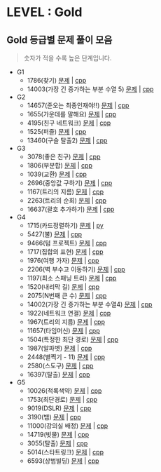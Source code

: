 # LEVEL : Gold

## Gold 등급별 문제 풀이 모음

> 숫자가 적을 수록 높은 단계입니다.

- G1
  - 1786(찾기) [문제](https://www.acmicpc.net/problem/1786) | [cpp](https://github.com/ss-won/For-Coding-Test/tree/master/Baekjoon/Gold/code/1786.cpp)
  - 14003(가장 긴 증가하는 부분 수열 5) [문제](https://www.acmicpc.net/problem/14003) | [cpp](https://github.com/ss-won/For-Coding-Test/tree/master/Baekjoon/Gold/code/14003.cpp)
- G2
  - 14657(준오는 최종인재야!!) [문제](https://www.acmicpc.net/problem/14657) | [cpp](https://github.com/ss-won/For-Coding-Test/tree/master/Baekjoon/Gold/code/14657.cpp)
  - 1655(가운데를 말해요) [문제](https://www.acmicpc.net/problem/1655) | [cpp](https://github.com/ss-won/For-Coding-Test/tree/master/Baekjoon/Gold/code/1655.cpp)
  - 4195(친구 네트워크) [문제](https://www.acmicpc.net/problem/4195) | [cpp](https://github.com/ss-won/For-Coding-Test/tree/master/Baekjoon/Gold/code/4195.cpp)
  - 1525(퍼즐) [문제](https://www.acmicpc.net/problem/1525) | [cpp](https://github.com/ss-won/For-Coding-Test/tree/master/Baekjoon/Gold/code/1525.cpp)
  - 13460(구슬 탈출2) [문제](https://www.acmicpc.net/problem/13460) | [cpp](https://github.com/ss-won/For-Coding-Test/tree/master/Baekjoon/Gold/code/13460.cpp)
- G3
  - 3078(좋은 친구) [문제](https://www.acmicpc.net/problem/3078) | [cpp](https://github.com/ss-won/For-Coding-Test/tree/master/Baekjoon/Gold/code/3078.cpp)
  - 1806(부분합) [문제](https://www.acmicpc.net/problem/1806) | [cpp](https://github.com/ss-won/For-Coding-Test/tree/master/Baekjoon/Gold/code/1806.cpp)
  - 1039(교환) [문제](https://www.acmicpc.net/problem/1039) | [cpp](https://github.com/ss-won/For-Coding-Test/tree/master/Baekjoon/Gold/code/1039.cpp)
  - 2696(중앙값 구하기) [문제](https://www.acmicpc.net/problem/2696) | [cpp](https://github.com/ss-won/For-Coding-Test/tree/master/Baekjoon/Gold/code/2696.cpp)
  - 1167(트리의 지름) [문제](https://www.acmicpc.net/problem/1167) | [cpp](https://github.com/ss-won/For-Coding-Test/tree/master/Baekjoon/Gold/code/1167.cpp)
  - 2263(트리의 순회) [문제](https://www.acmicpc.net/problem/2263) | [cpp](https://github.com/ss-won/For-Coding-Test/tree/master/Baekjoon/Gold/code/2263.cpp)
  - 16637(괄호 추가하기) [문제](https://www.acmicpc.net/problem/16637) | [cpp](https://github.com/ss-won/For-Coding-Test/tree/master/Baekjoon/Gold/code/16637.cpp)
- G4
  - 1715(카드정렬하기) [문제](https://www.acmicpc.net/problem/1715) | [py](https://github.com/ss-won/For-Coding-Test/tree/master/Baekjoon/Gold/code/1715.py)
  - 5427(불) [문제](https://www.acmicpc.net/problem/5427) | [cpp](https://github.com/ss-won/For-Coding-Test/tree/master/Baekjoon/Gold/code/5427.cpp)
  - 9466(텀 프로젝트) [문제](https://www.acmicpc.net/problem/9466) | [cpp](https://github.com/ss-won/For-Coding-Test/tree/master/Baekjoon/Gold/code/9466.cpp)
  - 1717(집합의 표현) [문제](https://www.acmicpc.net/problem/1717) | [cpp](https://github.com/ss-won/For-Coding-Test/tree/master/Baekjoon/Gold/code/1717.cpp)
  - 1976(여행 가자) [문제](https://www.acmicpc.net/problem/1976) | [cpp](https://github.com/ss-won/For-Coding-Test/tree/master/Baekjoon/Gold/code/1976.cpp)
  - 2206(벽 부수고 이동하기) [문제](https://www.acmicpc.net/problem/2206) | [cpp](https://github.com/ss-won/For-Coding-Test/tree/master/Baekjoon/Gold/code/2206.cpp)
  - 1197(최소 스패닝 트리) [문제](https://www.acmicpc.net/problem/1197) | [cpp](https://github.com/ss-won/For-Coding-Test/tree/master/Baekjoon/Gold/code/1197.cpp)
  - 1520(내리막 길) [문제](https://www.acmicpc.net/problem/1520) | [cpp](https://github.com/ss-won/For-Coding-Test/tree/master/Baekjoon/Gold/code/1520.cpp)
  - 2075(N번째 큰 수) [문제](https://www.acmicpc.net/problem/2075) | [cpp](https://github.com/ss-won/For-Coding-Test/tree/master/Baekjoon/Gold/code/2075.cpp)
  - 14002(가장 긴 증가하는 부분 수열4) [문제](https://www.acmicpc.net/problem/14002) | [cpp](https://github.com/ss-won/For-Coding-Test/tree/master/Baekjoon/Gold/code/14002.cpp)
  - 1922(네트워크 연결) [문제](https://www.acmicpc.net/problem/1922) | [cpp](https://github.com/ss-won/For-Coding-Test/tree/master/Baekjoon/Gold/code/1922.cpp)
  - 1967(트리의 지름) [문제](https://www.acmicpc.net/problem/1967) | [cpp](https://github.com/ss-won/For-Coding-Test/tree/master/Baekjoon/Gold/code/1967.cpp)
  - 11657(타임머신) [문제](https://www.acmicpc.net/problem/11657) | [cpp](https://github.com/ss-won/For-Coding-Test/tree/master/Baekjoon/Gold/code/11657.cpp)
  - 1504(특정한 최단 경로) [문제](https://www.acmicpc.net/problem/1504) | [cpp](https://github.com/ss-won/For-Coding-Test/tree/master/Baekjoon/Gold/code/1504.cpp)
  - 1987(알파벳) [문제](https://www.acmicpc.net/problem/1987) | [cpp](https://github.com/ss-won/For-Coding-Test/tree/master/Baekjoon/Gold/code/1987.cpp)
  - 2448(별찍기 - 11) [문제](https://www.acmicpc.net/problem/2448) | [cpp](https://github.com/ss-won/For-Coding-Test/tree/master/Baekjoon/Gold/code/2448.cpp)
  - 2580(스도구) [문제](https://www.acmicpc.net/problem/2580) | [cpp](https://github.com/ss-won/For-Coding-Test/tree/master/Baekjoon/Gold/code/2580.cpp)
  - 16397(탈출) [문제](https://www.acmicpc.net/problem/16397) | [cpp](https://github.com/ss-won/For-Coding-Test/tree/master/Baekjoon/Gold/code/16397.cpp)
- G5
  - 10026(적록색약) [문제](https://www.acmicpc.net/problem/10026) | [cpp](https://github.com/ss-won/For-Coding-Test/tree/master/Baekjoon/Gold/code/10026.cpp)
  - 1753(최단경로) [문제](https://www.acmicpc.net/problem/1753) | [cpp](https://github.com/ss-won/For-Coding-Test/tree/master/Baekjoon/Gold/code/1753.cpp)
  - 9019(DSLR) [문제](https://www.acmicpc.net/problem/9019) | [cpp](https://github.com/ss-won/For-Coding-Test/tree/master/Baekjoon/Gold/code/9019.cpp)
  - 3190(뱀) [문제](https://www.acmicpc.net/problem/3190) | [cpp](https://github.com/ss-won/For-Coding-Test/tree/master/Baekjoon/Gold/code/3190.cpp)
  - 11000(강의실 배정) [문제](https://www.acmicpc.net/problem/11000) | [cpp](https://github.com/ss-won/For-Coding-Test/tree/master/Baekjoon/Gold/code/11000.cpp)
  - 14719(빗물) [문제](https://www.acmicpc.net/problem/14719) | [cpp](https://github.com/ss-won/For-Coding-Test/tree/master/Baekjoon/Gold/code/14719.cpp)
  - 3055(탈출) [문제](https://www.acmicpc.net/problem/3055) | [cpp](https://github.com/ss-won/For-Coding-Test/tree/master/Baekjoon/Gold/code/3055.cpp)
  - 5014(스타트링크) [문제](https://www.acmicpc.net/problem/5014) | [cpp](https://github.com/ss-won/For-Coding-Test/tree/master/Baekjoon/Gold/code/5014.cpp)
  - 6593(상범빌딩) [문제](https://www.acmicpc.net/problem/6593) | [cpp](https://github.com/ss-won/For-Coding-Test/tree/master/Baekjoon/Gold/code/6593.cpp)
